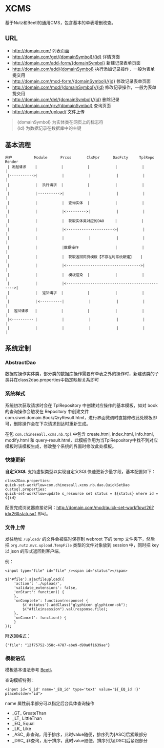 # XCMS #

基于Nutz和Beetl的通用CMS，包含基本的单表增删改查。

## URL ##
- http://domain.com/ 列表页面
- http://domain.com/get/{domainSymbol}/{id} 详情页面
- http://domain.com/add-form/{domainSymbol} 新建记录表单页面
- http://domain.com/add/{domainSymbol} 执行添加记录操作，一般为表单提交用
- http://domain.com/mod-form/{domainSymbol}/{id} 修改记录表单页面
- http://domain.com/mod/{domainSymbol}/{id} 修改记录操作，一般为表单提交用
- http://domain.com/del/{domainSymbol}/{id} 删除记录
- http://domain.com/qry/{domainSymbol} 查询页面
- http://domain.com/upload/ 文件上传 

> {domainSymbol} 为实体类在网页上的标志符<br>
> {id} 为数据记录在数据库中的主键

## 基本流程 ##
    用户			Module		Prcss		ClsMpr		DaoFcty		TplRepo		Render
     | 发起请求    |           |           |            |           |           |
	 |----------->|           |           |            |           |           |
     |            |  执行请求  |           |            |           |           |
     |            |---------->|           |            |           |           |
     |            |           |  查询实体  |            |           |           |
     |            |           |<--------->|            |           |           |
     |            |           |  获取实体类对应的DAO     |           |           |
     |            |           |<---------------------->|           |           |
     |            |           |           |            |           |           |
     |            |           |数据操作                 |           |           |
     |            |           |  获取返回网页模板【不存在时系统新建】   |           |
     |            |           |<---------------------------------->|           |
     |            |           |  模板渲染  |            |           |           |
     |            |           |<---------------------------------------------->|
     |            |  返回请求  |           |            |           |           |
     |            |<----------|           |            |           |           |
     |  返回请求   |           |           |            |           |           |
     |<---------- |           |           |            |           |           |
     |            |           |           |            |           |           |

## 系统定制 ##

### AbstractDao ###
数据库操作实体类，部分类的数据库操作需要有单表之外的操作时，新建该类的子类并在class2dao.properties中指定映射关系即可

### 系统样式 ###
系统初次获取请求时会在 TplRepository 中创建对应操作的基本模板，如对 book 的查询操作会触发在 Repository 中创建文件 com.siwei.domain.Book/QryResult.html，进行界面微调时直接修改此处模板即可，删除操作会在下次请求到达时重新生成。

在包 `com.chineseall.xcms.nb.tpl` 中包含 create.html, index.html, info.html, modify.html 和 query-result.html，此模板作用为当TplRepository中找不到对应模板时该模板生成，修改整个系统的界面时修改此处模板。

### 快捷更新 ###
**自定义SQL** 支持虚拟类型以实现自定义SQL快速更新少量字段，基本配置如下：

	class2Dao.properties:
	quick-set-workflow=com.chineseall.xcms.nb.dao.QuickSetDao
	custsql.properties:
	quick-set-workflow=update s_resource set status = ${status} where id = ${id}
	
配置完成浏览器直接访问：http://domain.com/mod/quick-set-workflow/26?id=26&status=1 即可。

### 文件上传 ###
发往地址 `/upload/` 的文件会被临时保存到 webroot 下的 temp 文件夹下，然后把  `org.nutz.mvc.upload.TempFile` 类型的文件对象放到 session 中，同时把 key 以 json 的形式返回到客户端。

例：

	<input type="file" id="file" /><span id="status"></span>

    $('#file').ajaxfileupload({
        'action': './upload/',
        'validate_extensions': false,
        'onStart': function() {
        },
        'onComplete': function(response) {
        	$('#status').addClass("glyphicon glyphicon-ok");
            $("#fileinsession").val(response.file);
        },
        'onCancel': function() {
        }
    });

附返回格式：

    {"file": "12f75752-358c-4787-abe9-d90a0f1639ae"}

### 模板语法 ###
模板基本语法参考 [Beetl](https://github.com/javamonkey/beetl2.0 "Beetl")。

查询模板特例：

    <input id='S_id' name='_EQ_id' type='text' value='${_EQ_id !}' placeholder="id">

name 属性前半部分可以指定后台具体查询操作

- \_GT_ GreateThan
- \_LT_ LittleThan
- \_EQ_ Equal
- \_LK_ Like 
- \_ASC_ 非查询，用于排序，此时value随便，排序列为[ASC]后紧跟部分
- \_DSC_ 非查询，用于排序，此时value随便，排序列为[DSC]后紧跟部分